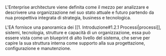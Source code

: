L'Enterprise architecture viene definita come il mezzo per analizzare e descrivere una organizzazione nel suo stato attuale e futuro partendo da nua prospettiva integrata di strategia, business e tecnologica.

L'EA fornisce una panoramica dei [[1. Introduzione#1.2.1 Processi|processi]], sistemi, tecnologia, strutture e capacità di un organizzazione, essa può essere vista come un blueprint di alto livello del sistema, che serve per capire la sua struttura interna come supporto alla sua progettazione, configurazione e manutenzione.


